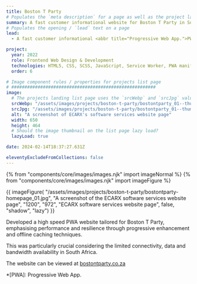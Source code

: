 ```yaml
---
title: Boston T Party
# Populates the `meta description` for a page as well as the project landing page project-specific summary
summary: A fast customer informational website for Boston T Party in South Africa.
# Populates the opening / `lead` text on a page
lead:
  - A fast customer informational <abbr title="Progressive Web App.">PWA</abbr> website for Boston T Party in South Africa.

project:
  year: 2022
  role: Frontend Web Design & Development
  technologies: HTML5, CSS, SCSS, JavaScript, Service Worker, PWA manifest, Eleventy, Nunjucks, Jest, Rollup.js, Node.js, GitHub, Netlify, Photoshop.
  order: 6

# Image component rules / properties for projects list page
# #######################################################
image:
  # The projects landing list page uses the `srcWebp` and `srcJpg` values
  srcWebp: "/assets/images/projects/boston-t-party/bostontparty_01--thumbnail.webp"
  srcJpg: "/assets/images/projects/boston-t-party/bostontparty_01--thumbnail.jpg"
  alt: "A screenshot of ECARX's software services website page"
  width: 650
  height: 464
  # Should the image thumbnail on the list page lazy load?
  lazyLoad: true

date: 2024-02-14T18:37:27.631Z

eleventyExcludeFromCollections: false
---
```


{% from "components/core/images/images.njk" import imageNormal %}
{% from "components/core/images/images.njk" import imageFigure %}

{{ imageFigure(
  "/assets/images/projects/boston-t-party/bostontparty-homepage_01.jpg",
  "A screenshot of the ECARX software services website page",
  "1200",
  "972",
  "ECARX software services website page",
  false,
  "shadow",
  "lazy")
}}

Developed a high speed PWA website tailored for Boston T Party, emphasising performance and resilience through progressive enhancement and offline caching techniques.

This was particularly crucial considering the limited connectivity, data and bandwidth availability in South Africa.

The website can be viewed at [bostontparty.co.za](https://bostontparty.co.za/)

*[PWA]: Progressive Web App.

